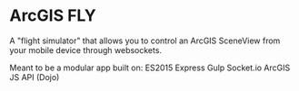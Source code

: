 # ArcGIS FLY

A "flight simulator" that allows you to control an ArcGIS SceneView from your mobile device through websockets.

Meant to be a modular app built on:
ES2015
Express
Gulp
Socket.io
ArcGIS JS API (Dojo)
